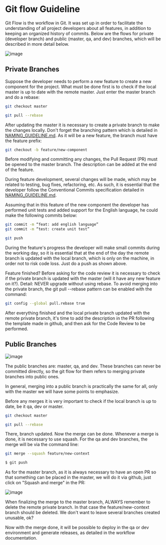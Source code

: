 # Git flow Guideline

Git Flow is the workflow in Git. It was set up in order to facilitate the understanding of all project developers about all features, in addition to keeping an organized history of commits. Below are the flows for private (developer branch) and public (master, qa, and dev) branches, which will be described in more detail below.

![image](https://i.imgur.com/D4g6sgE.jpeg)

## Private Branches

Suppose the developer needs to perform a new feature to create a new component for the project. What must be done first is to check if the local master is up to date with the remote master. Just enter the master branch and do a rebase:

```sh
git checkout master

git pull --rebase
```

After updating the master it is necessary to create a private branch to make the changes locally. Don't forget the branching pattern which is detailed in [NAMING_GUIDELINE.md](docs/NAMING_GUIDELINE.md). As it will be a new feature, the branch must have the feature prefix:

```sh
git checkout -b feature/new-component
```

Before modifying and committing any changes, the Pull Request (PR) must be opened to the master branch. The description can be added at the end of the feature.

During feature development, several changes will be made, which may be related to testing, bug fixes, refactoring, etc. As such, it is essential that the developer follow the Conventional Commits specification detailed in [NAMING_GUIDELINE.md](docs/NAMING_GUIDELINE.md).

Assuming that in this feature of the new component the developer has performed unit tests and added support for the English language, he could make the following commits below:

```sh
git commit -m “feat: add english language”
git commit -m “test: create unit test”

git push
```

During the feature's progress the developer will make small commits during the working day, so it is essential that at the end of the day the remote branch is updated with the local branch, which is only on the machine, in order not to risk code loss. Just do a push as shown above.

Feature finished? Before asking for the code review it is necessary to check if the private branch is updated with the master (will it have any new feature on it?). Detail: NEVER upgrade without using rebase. To avoid merging into the private branch, the git pull --rebase pattern can be enabled with the command:

```sh
git config --global pull.rebase true
```

After everything finished and the local private branch updated with the remote private branch, it's time to add the description in the PR following the template made in github, and then ask for the Code Review to be performed.

## Public Branches

![image](https://i.imgur.com/3Wgpd6G.jpeg)

The public branches are: master, qa, and dev. These branches can never be committed directly, so the git flow for them refers to merging private branches into public ones.

In general, merging into a public branch is practically the same for all, only with the master we will have some points to emphasize.

Before any merges it is very important to check if the local branch is up to date, be it qa, dev or master.

```sh
git checkout master

git pull --rebase
```

There, branch updated. Now the merge can be done. Whenever a merge is done, it is necessary to use squash. For the qa and dev branches, the merge will be via the command line:

```sh
git merge --squash feature/new-context

$ git push
```

As for the master branch, as it is always necessary to have an open PR so that something can be placed in the master, we will do it via github, just click on "Squash and merge" in the PR:

![image](https://imgur.com/ufZVhWj.jpeg)

When finalizing the merge to the master branch, ALWAYS remember to delete the remote private branch. In that case the feature/new-context branch should be deleted. We don't want to leave several branches created unusable, ok?

Now with the merge done, it will be possible to deploy in the qa or dev environment and generate releases, as detailed in the workflow documentation.

